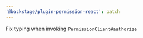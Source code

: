 ```yaml
---
'@backstage/plugin-permission-react': patch
---
```


Fix typing when invoking `PermissionClient#authorize`
